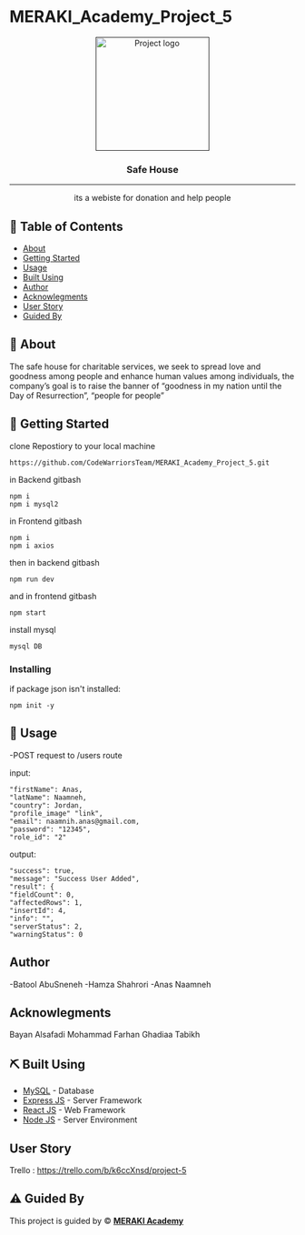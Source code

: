 # MERAKI_Academy_Project_5

<p align="center">
  <a href="" rel="noopener">
 <img width=200px height=200px src="https://media.istockphoto.com/vectors/safe-house-gradient-icon-vector-id1352036690?k=20&m=1352036690&s=612x612&w=0&h=9mErdZvi0yxqa26ZCKzTGlSw31NqFqUwaqvgIBGdfek=" alt="Project logo"></a>
</p>

<h3 align="center">Safe House</h3>

---



<p align="center"> its a webiste for donation and help people
    <br> 
</p>


## 📝 Table of Contents

- [About](#about)
- [Getting Started](#getting_started)
- [Usage](#usage)
- [Built Using](#built_using)
- [Author](#author)
- [Acknowlegments](#acknowlegments)
- [User Story](#user_story)
- [Guided By](#guided_by)

## 🧐 About <a name = "about"></a>

The safe house for charitable services, we seek to spread love and goodness among people and enhance human values among individuals, the company’s goal is to raise the banner of “goodness in my nation until the Day of Resurrection”, “people for people”

## 🏁 Getting Started <a name = "getting_started"></a>

clone Repostiory to your local machine

```
https://github.com/CodeWarriorsTeam/MERAKI_Academy_Project_5.git
```

in Backend gitbash
```
npm i 
npm i mysql2
```

in Frontend gitbash
```
npm i 
npm i axios
```

then in backend gitbash
```
npm run dev
```
and in frontend gitbash 
```
npm start
```

install mysql
```
mysql DB
```

### Installing

if package json isn't installed:

```
npm init -y 
```

## 🎈 Usage <a name="usage"></a>

-POST request to /users route 
 
 input: 
 
 ```
 "firstName": Anas,
 "latName": Naamneh,
 "country": Jordan,
 "profile_image" "link",
 "email": naamnih.anas@gmail.com,
 "password": "12345",
 "role_id": "2"
 ```
 
 output:
 
 ```
"success": true,
"message": "Success User Added",
"result": {
"fieldCount": 0,
"affectedRows": 1,
"insertId": 4,
"info": "",
"serverStatus": 2,
"warningStatus": 0
 ```
 
  ## Author <a name = "author"></a>

 -Batool AbuSneneh
 -Hamza Shahrori
 -Anas Naamneh
 
 
  ## Acknowlegments <a name = "acknowlegments"></a>
  
  Bayan Alsafadi
 Mohammad Farhan
 Ghadiaa Tabikh
   
 
 
 
 ## ⛏️ Built Using <a name = "built_using"></a>

- [MySQL](https://www.mysql.com/) - Database
- [Express JS](https://expressjs.com/) - Server Framework
- [React JS](https://https://reactjs.org/) - Web Framework
- [Node JS](https://nodejs.org/en/) - Server Environment


 ##  User Story <a name = "#user_story"></a>
 
 
Trello : https://trello.com/b/k6ccXnsd/project-5



## ⚠️ Guided By <a name = "guided_by"></a>

This project is guided by ©️ **[MERAKI Academy](https://www.meraki-academy.org)**







